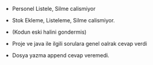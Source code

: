 - Personel Listele, Silme calismiyor
- Stok Ekleme, Listeleme, Silme calismiyor.
- (Kodun eski halini gondermis)

- Proje ve java ile ilgili sorulara genel oalrak cevap verdi
- Dosya yazma append cevap veremedi.